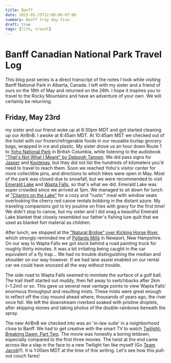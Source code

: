 ```yaml
---
title: Banff
date: 2025-05-23T12:00:00-07:00
summary: Banff trip day five.
draft: true
tags: [life, travel]
---
```


# Banff Canadian National Park Travel Log

This blog post series is a direct transcript of the notes I took while visiting
Banff National Park in Alberta, Canada. I left with my sister and a friend of
ours on the 18th of May and returned on the 26th. I hope it inspires you to
travel to the Rocky Mountains and have an adventure of your own. We will
certainly be returning.

## Friday, May 23rd

my sister and our friend woke up at 6:30pm MDT and got started cleaning up our
AirBnB. I awoke at 8:45am MDT. At 10:45am MST we checked out of the hotel with
our frozen/refrigerable foods in our reusable burlap grocery bags, wrapped in
ice and plastic. My sister drove us an hour down Route 1 to [Yoho National
Park](https://parks.canada.ca/pn-np/bc/yoho) in British Columbia, while
listening to the audiobook ["That's Not What I Meant" by Deborah
Tannen](https://www.deborahtannen.com/thats-not-what-i-meant). We did pass
signs for [Jasper](https://parks.canada.ca/pn-np/ab/jasper) and
[Kootenay](https://parks.canada.ca/pn-np/bc/kootenay), but they did not list
the hundreds of kilometers you'd need to travel to reach them. Soon we reached
Yoho's visitor center for more collectible pins, and directions to which hikes
were open in May. Most of the park was closed due to snowfall, but we were
recommended to visit [Emerald
Lake](https://www.banfflakelouise.com/experiences/emerald-lake) and [Wapta
Falls](https://parks.canada.ca/pn-np/bc/yoho/activ/randonnee-hike/courte-short#wapta),
so that's what we did. Emerald Lake was super crowded since we arrived at 1pm.
We managed to sit down for lunch at ["Cilantro on the
Lake"](https://crmr.com/resorts/emerald-lake/dining/) for a cozy and "rustic"
meal with window seats overlooking the cherry red canoe rentals bobbing in the
distant azure. My traveling companions got to try poutine on fries with gravy for
the first time! We didn't stop to canoe, but my sister and I did snag a beautiful
Emerald Lake blanket that closely resembled our father's fishing lure quilt
that we used as blanket fort material as children.

After lunch, we stopped at the ["Natural Bridge" over Kicking Horse
River](https://waterfallrecord.com/2022/05/25/natural-bridge-falls-british-columbia/),
which strongly reminded me of [Pollards
Mills](https://www.newenglandwaterfalls.com/nh-pollardsmills.html) in Newport,
New Hampshire. On our way to Wapta Falls we got stuck behind a road painting
truck for roughly thirty minutes. It was a bit irritating being caught in the
car equivalent of a fly trap... We had no trouble distinguishing the median and
shoulder on our way however. If we had lane assist enabled on our rental car we
could have snoozed all the way without trouble.

The side road to Wapta Falls seemed to immitate the surface of a golf ball. The
trail itself started out muddy, then fell away to switchbacks after 2km
(~1.2mi) or so. This gave us several neat vantage points to view Wapta Falls'
enormous throughput and resulting mists. These mists were great enough to
reflect off the clay mound ahead where, thousands of years ago, the river once
fell. We left the downstream riverbed soaked with pristine droplets, after
skipping stones and taking photos of the double-rainbows beneath the spray.

The new AirBnB we checked into was an 'in-law suite' in a neighborhood close to
Banff. We had to get creative with the smart TV to watch [Twilight: Breaking
Dawn, Part Two](https://www.imdb.com/title/tt1673434/). The movie was honestly
a boring letdown, especially compared to the first three movies. The twist at
the end came across like a slap in the face to a new Twilight fan like myself
(Go [Team
Jacob](https://www.quora.com/Are-you-team-Edward-or-team-Jacob-Twilight-and-why)!!).
It is 1:00am MDT at the time of this writing. Let's see how this pull-out couch
fares!

